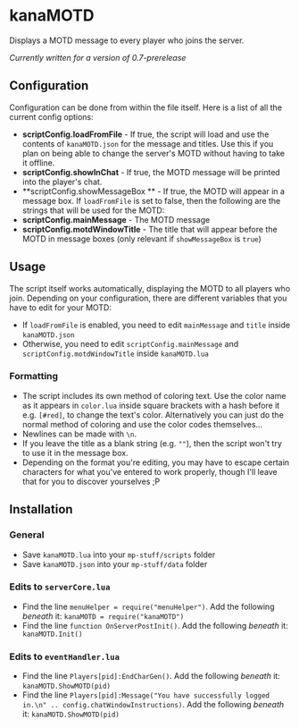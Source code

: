 # kanaMOTD
Displays a MOTD message to every player who joins the server.

*Currently written for a version of 0.7-prerelease*

## Configuration
Configuration can be done from within the file itself. Here is a list of all the current config options:
- **scriptConfig.loadFromFile** - If true, the script will load and use the contents of `kanaMOTD.json` for the message and titles. Use this if you plan on being able to change the server's MOTD without having to take it offline.
- **scriptConfig.showInChat** - If true, the MOTD message will be printed into the player's chat.
- **scriptConfig.showMessageBox ** - If true, the MOTD will appear in a message box.
If `loadFromFile` is set to false, then the following are the strings that will be used for the MOTD:
- **scriptConfig.mainMessage** - The MOTD message
- **scriptConfig.motdWindowTitle** - The title that will appear before the MOTD in message boxes (only relevant if `showMessageBox` is `true`)

## Usage
The script itself works automatically, displaying the MOTD to all players who join. Depending on your configuration, there are different variables that you have to edit for your MOTD:
- If `loadFromFile` is enabled, you need to edit `mainMessage` and `title` inside `kanaMOTD.json`
- Otherwise, you need to edit `scriptConfig.mainMessage` and `scriptConfig.motdWindowTitle` inside `kanaMOTD.lua`
### Formatting
- The script includes its own method of coloring text. Use the color name as it appears in `color.lua` inside square brackets with a hash before it e.g. `[#red]`, to change the text's color. Alternatively you can just do the normal method of coloring and use the color codes themselves...
- Newlines can be made with `\n`.
- If you leave the title as a blank string (e.g. `""`), then the script won't try to use it in the message box.
- Depending on the format you're editing, you may have to escape certain characters for what you've entered to work properly, though I'll leave that for you to discover yourselves ;P

## Installation
### General
- Save `kanaMOTD.lua` into your `mp-stuff/scripts` folder
- Save `kanaMOTD.json` into your `mp-stuff/data` folder
### Edits to `serverCore.lua`
- Find the line `menuHelper = require("menuHelper")`. Add the following *beneath* it: ```kanaMOTD = require("kanaMOTD")```
- Find the line `function OnServerPostInit()`. Add the following *beneath* it: ``` kanaMOTD.Init()```
### Edits to `eventHandler.lua`
- Find the line `Players[pid]:EndCharGen()`. Add the following *beneath* it:  ```kanaMOTD.ShowMOTD(pid)```
- Find the line `Players[pid]:Message("You have successfully logged in.\n" .. config.chatWindowInstructions)`. Add the following *beneath* it: ```kanaMOTD.ShowMOTD(pid)```
